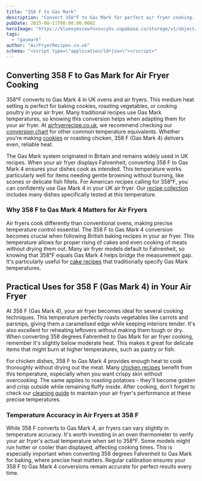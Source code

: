 ```yaml
---
title: "358 F to Gas Mark"
description: "Convert 358°F to Gas Mark for perfect air fryer cooking. Includes UK oven conversions, baking tips, and temperature charts for crispy results."
pubDate: 2025-08-11T00:00:00.000Z
heroImage: "https://klueoymssxwfnxsvcyhv.supabase.co/storage/v1/object/public/md/358-f-to-gas-mark-c57871e6.png"
tags:
  - "gasmark"
author: "AirFryerRecipes.co.uk"
schema: "<script type=\"application/ld+json\"></script>"
---
```


<h2>Converting 358 F to Gas Mark for Air Fryer Cooking</h2>
<p>358°F converts to Gas Mark 4 in UK ovens and air fryers. This medium heat setting is perfect for baking cookies, roasting vegetables, or cooking poultry in your air fryer. Many traditional recipes use Gas Mark temperatures, so knowing this conversion helps when adapting them for your air fryer. At <a href=https://www.airfryerrecipe.co.uk>airfryerrecipe.co.uk</a>, we recommend checking our <a href=https://www.airfryerrecipe.co.uk/air-fryer-conversion-chart>conversion chart</a> for other common temperature equivalents. Whether you're making <a href=https://www.airfryerrecipe.co.uk/recipe-category/cookies>cookies</a> or roasting chicken, 358 F (Gas Mark 4) delivers even, reliable heat.</p>

<p>The Gas Mark system originated in Britain and remains widely used in UK recipes. When your air fryer displays Fahrenheit, converting 358 F to Gas Mark 4 ensures your dishes cook as intended. This temperature works particularly well for items needing gentle browning without burning, like scones or delicate fish fillets. For American recipes calling for 358°F, you can confidently use Gas Mark 4 in your UK air fryer. Our <a href=https://www.airfryerrecipe.co.uk/recipes>recipe collection</a> includes many dishes specifically tested at this temperature.</p>

<h3>Why 358 F to Gas Mark 4 Matters for Air Fryers</h3>
<p>Air fryers cook differently than conventional ovens, making precise temperature control essential. The 358 F to Gas Mark 4 conversion becomes crucial when following British baking recipes in your air fryer. This temperature allows for proper rising of cakes and even cooking of meats without drying them out. Many air fryer models default to Fahrenheit, so knowing that 358°F equals Gas Mark 4 helps bridge the measurement gap. It's particularly useful for <a href=https://www.airfryerrecipe.co.uk/recipe-category/cakes>cake recipes</a> that traditionally specify Gas Mark temperatures.</p>

<h2>Practical Uses for 358 F (Gas Mark 4) in Your Air Fryer</h2>
<p>At 358 F (Gas Mark 4), your air fryer becomes ideal for several cooking techniques. This temperature perfectly roasts vegetables like carrots and parsnips, giving them a caramelised edge while keeping interiors tender. It's also excellent for reheating leftovers without making them tough or dry. When converting 358 degrees Fahrenheit to Gas Mark for air fryer cooking, remember it's slightly below moderate heat. This makes it great for delicate items that might burn at higher temperatures, such as pastry or fish.</p>

<p>For chicken dishes, 358 F to Gas Mark 4 provides enough heat to cook thoroughly without drying out the meat. Many <a href=https://www.airfryerrecipe.co.uk/recipe-category/chicken>chicken recipes</a> benefit from this temperature, especially when you want crispy skin without overcooking. The same applies to roasting potatoes - they'll become golden and crisp outside while remaining fluffy inside. After cooking, don't forget to check our <a href=https://www.airfryerrecipe.co.uk/air-fryer-cleaner>cleaning guide</a> to maintain your air fryer's performance at these precise temperatures.</p>

<h3>Temperature Accuracy in Air Fryers at 358 F</h3>
<p>While 358 F converts to Gas Mark 4, air fryers can vary slightly in temperature accuracy. It's worth investing in an oven thermometer to verify your air fryer's actual temperature when set to 358°F. Some models might run hotter or cooler than displayed, affecting cooking times. This is especially important when converting 358 degrees Fahrenheit to Gas Mark for baking, where precise heat matters. Regular calibration ensures your 358 F to Gas Mark 4 conversions remain accurate for perfect results every time.</p>